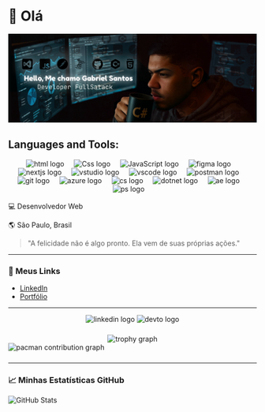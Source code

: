 # 👋 Olá
<p align="center">
  <img src="https://github.com/Return-Gabriel/Return-Gabriel/blob/main/Group%202.png" width="1000" alt="Gabriel Santos"/>
</p>

<h2>Languages and Tools:</h2>

<div align="center">
  <img src="https://skillicons.dev/icons?i=html" height="60" alt="html logo"  />
  <img width="12" />
  <img src="https://skillicons.dev/icons?i=css" height="60" alt="Css logo"  />
  <img width="12" />
  <img src="https://skillicons.dev/icons?i=js" height="60" alt="JavaScript logo"  />
  <img width="12" />
  <img src="https://skillicons.dev/icons?i=figma" height="60" alt="figma logo"  />
  <img width="12" />
  <img src="https://skillicons.dev/icons?i=nextjs" height="60" alt="nextjs logo"  />
  <img width="12" />
  <img src="https://skillicons.dev/icons?i=visualstudio" height="60" alt="vstudio logo"  />
  <img width="12" />
  <img src="https://skillicons.dev/icons?i=vscode" height="60" alt="vscode logo"  />
  <img width="12" />
  <img src="https://skillicons.dev/icons?i=postman" height="60" alt="postman logo"  />
  <img width="12" />
  <img src="https://skillicons.dev/icons?i=github" height="60" alt="git logo"  />
  <img width="12" />
  <img src="https://skillicons.dev/icons?i=azure" height="60" alt="azure logo"  />
  <img width="12" />
  <img src="https://skillicons.dev/icons?i=cs" height="60" alt="cs logo"  />
  <img width="12" />
  <img src="https://skillicons.dev/icons?i=dotnet" height="60" alt="dotnet logo"  />
  <img width="12" />
  <img src="https://skillicons.dev/icons?i=ae" height="60" alt="ae logo"  />
  <img width="12" />
  <img src="https://skillicons.dev/icons?i=ps" height="60" alt="ps logo"  />
  <img width="12" />
</div>

<br>
💻 Desenvolvedor Web  
 
🌎 São Paulo, Brasil

> "A felicidade não é algo pronto. Ela vem de suas próprias ações."

---

### 🔗 Meus Links

- [LinkedIn](https://www.linkedin.com/in/gabriel-santos-309932239/)
- [Portfólio](https://Return-Gabriel.github.io/portfolio)

---

<div align="center">
  <img src="https://img.shields.io/static/v1?message=LinkedIn&logo=linkedin&label=&color=0077B5&logoColor=white&labelColor=&style=for-the-badge" height="25" alt="linkedin logo"  />
  <img src="https://img.shields.io/static/v1?message=dev.to&logo=dev.to&label=&color=0A0A0A&logoColor=white&labelColor=&style=for-the-badge" height="25" alt="devto logo"  />
</div>

###

<div align="center">

  <img src="https://github-profile-trophy.vercel.app?username=Return-Gabriel&theme=dracula&column=-1&row=1&margin-w=8&margin-h=8&no-bg=false&no-frame=false&order=4" height="150" alt="trophy graph" />
</div>

<picture>
  <source media="(prefers-color-scheme: dark)" srcset="https://raw.githubusercontent.com/Return-Gabriel/Return-Gabriel/output/pacman-contribution-graph-dark.svg">
  <source media="(prefers-color-scheme: light)" srcset="https://raw.githubusercontent.com/Return-Gabriel/Return-Gabriel/output/pacman-contribution-graph.svg">
  <img alt="pacman contribution graph" src="https://raw.githubusercontent.com/Return-Gabriel/Return-Gabriel/output/pacman-contribution-graph.svg">
</picture>

###
---

### 📈 Minhas Estatísticas GitHub

![GitHub Stats](https://github-readme-stats.vercel.app/api?username=Return-Gabriel&show_icons=true&theme=radical)

